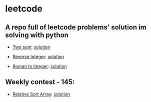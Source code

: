 # leetcode
## A repo full of leetcode problems' solution im solving with python
- [Two sum](https://leetcode.com/problems/two-sum/): 
  [solution](https://github.com/codyowl/leetcode/blob/master/add_two_numbers.py)

- [Reverse Integer](https://leetcode.com/problems/reverse-integer/): 
  [solution](https://github.com/codyowl/leetcode/blob/master/reverse_integer.py)  

- [Roman to Integer](https://leetcode.com/problems/roman-to-integer/): 
  [solution](https://github.com/codyowl/leetcode/blob/master/roman_to_integer.py)    

## Weekly contest - 145:
- [Relative Sort Array](https://leetcode.com/contest/weekly-contest-145/problems/relative-sort-array/):
  [solution](https://github.com/codyowl/leetcode/blob/master/relative_sort_array.py)   
  
  
